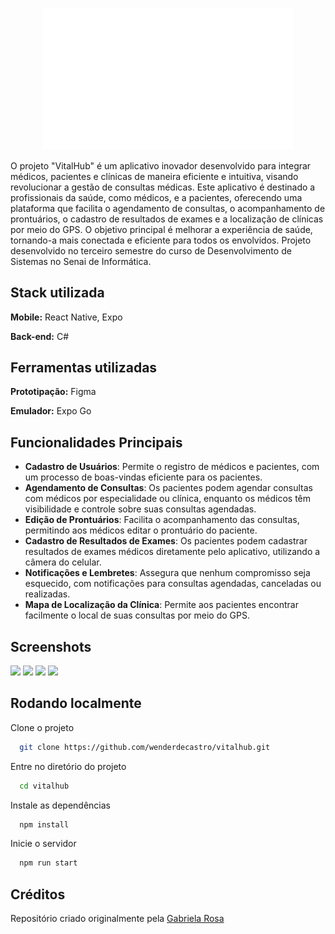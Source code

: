 <p align="center">
 <img src="https://github.com/wenderdecastro/vitalhub/blob/main/vitalHub/src/assets/vitalhublogo.png" alt="VitalHub Logo" width="400"/>
</p>

O projeto "VitalHub" é um aplicativo inovador desenvolvido para integrar médicos, pacientes e clínicas de maneira eficiente e intuitiva, visando revolucionar a gestão de consultas médicas. Este aplicativo é destinado a profissionais da saúde, como médicos, e a pacientes, oferecendo uma plataforma que facilita o agendamento de consultas, o acompanhamento de prontuários, o cadastro de resultados de exames e a localização de clínicas por meio do GPS. O objetivo principal é melhorar a experiência de saúde, tornando-a mais conectada e eficiente para todos os envolvidos. Projeto desenvolvido no terceiro semestre do curso de Desenvolvimento de Sistemas no Senai de Informática.

## Stack utilizada

**Mobile:** React Native, Expo

**Back-end:** C#

## Ferramentas utilizadas

**Prototipação:** Figma

**Emulador:** Expo Go

## Funcionalidades Principais

- **Cadastro de Usuários**: Permite o registro de médicos e pacientes, com um processo de boas-vindas eficiente para os pacientes.
- **Agendamento de Consultas**: Os pacientes podem agendar consultas com médicos por especialidade ou clínica, enquanto os médicos têm visibilidade e controle sobre suas consultas agendadas.
- **Edição de Prontuários**: Facilita o acompanhamento das consultas, permitindo aos médicos editar o prontuário do paciente.
- **Cadastro de Resultados de Exames**: Os pacientes podem cadastrar resultados de exames médicos diretamente pelo aplicativo, utilizando a câmera do celular.
- **Notificações e Lembretes**: Assegura que nenhum compromisso seja esquecido, com notificações para consultas agendadas, canceladas ou realizadas.
- **Mapa de Localização da Clínica**: Permite aos pacientes encontrar facilmente o local de suas consultas por meio do GPS.

## Screenshots

<p float="left">
 <img src="https://github.com/gabrielarosa1309/VitalHub/assets/125273752/c354a9b4-908d-4a0c-b445-1646f073bc7c" width="200" />
 <img src="https://github.com/gabrielarosa1309/VitalHub/assets/125273752/5d1a5a54-97ec-442a-9dc6-dbf42ba826c8" width="200" />
 <img src="https://github.com/gabrielarosa1309/VitalHub/assets/125273752/c108d248-bd9b-4606-89f2-cb9151ca2cc4" width="200" />
 <img src="https://github.com/gabrielarosa1309/VitalHub/assets/125273752/44b1772e-eb88-4f52-bd90-1cd403c2d756" width="200" /> 
</p>

## Rodando localmente

Clone o projeto

```bash
  git clone https://github.com/wenderdecastro/vitalhub.git
```

Entre no diretório do projeto

```bash
  cd vitalhub
```

Instale as dependências

```bash
  npm install
```

Inicie o servidor

```bash
  npm run start
```

## Créditos

Repositório criado originalmente pela [Gabriela Rosa](https://github.com/gabrielarosa1309)
